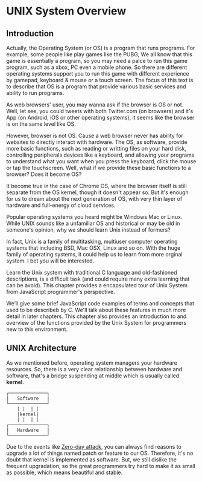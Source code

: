 # UNIX System Overview

## Introduction

Actually, the Operating System (or OS) is a program that runs programs. For example, some people like play games like the PUBG, We all know that this game is essentially a program, so you may need a palce to run this game program, such as a xbox, PC even a mobile phone. So there are different operating systems support you to run this game with different experience by gamepad, keyboard & mouse or a touch screen. The focus of this text is to describe that OS is a program that provide various basic services and ability to run programs.

As web browsers' user, you may wanna ask if the  browser is OS or not. Well, let see, you could tweets with both Twitter.com (on browsers) and it's App (on Android, iOS or  other operating systems), it seems like the browser is on the same level  like OS.

However, browser is not OS. Cause a web browser never has ability for websites to directly interact with hardware. The OS, as software, provide more basic functions, such as reading or  writting files on your hard disk, controlling peripherals   devices like a keyboard, and allowing your programs to understand what you want when you press the keyboard, click the mouse or tap the touchscreen. Well, what if we provide these basic functions to a browser? Does it become OS?

It become true in the case of Chrome OS, where the browser itself is still separate from the OS kernel, though it doesn't appear so. But  it's enough for us to dream about the next generation of OS, with very thin layer of  hardware and full-energy of cloud services.

Popular operating systems you heard might be Windows Mac or Linux. While UNIX sounds like a unfamiliar OS and historical or may be old in someone's  opinion, why we should learn Unix instead of formers?

In fact, Unix is a family of multitasking, multiuser computer operating systems that including BSD, Mac OSX, Linux and so on. With the huge family of operating systems, it could help us to learn from more orginal system. I bet you will be interested.

Learn the Unix system  with traditional C  language and old-fashioned descriptions, is a  difficult task (and could require many extra learning that can be avoid). This chapter provides a encapsulated tour of Unix System from JavaScript programmer's perspective.

We’ll give some brief JavaScript code examples of terms and concepts that used to be describeb by C. We'll talk about these features in much more detail in later chapters. This chapter also provides an introduction to and overview of the functions provided by the Unix System for programmers new to this environment.

## UNIX Architecture

As we mentioned before, operating system managers your hardware resources. So, there is a very clear relationship between hardware and software, that's a bridge suspending at middle which is usually called **kernel**.

```text
┌──────────────┐
|   Software   |
└──────────────┘
    | |  | |
    |kernel|
    | |  | |
┌──────────────┐
|   Hardware   |
└──────────────┘
```

Due to the events like [Zero-day attack](https://en.wikipedia.org/wiki/Zero-day_(computing)), you can always find reasons to upgrade a lot of things named patch or feature to our OS. Therefore, it's no doubt that kernel is  implemented as   software. But, we still dislike the frequent upgradation, so the great programmers try hard to make it as small as  possible, which means beautiful and stable.
